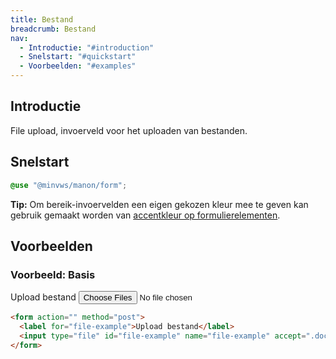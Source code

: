 ```yaml
---
title: Bestand
breadcrumb: Bestand
nav:
  - Introductie: "#introduction"
  - Snelstart: "#quickstart"
  - Voorbeelden: "#examples"
---
```


<h2 id="introduction">Introductie</h2>

File upload, invoerveld voor het uploaden van bestanden.

<h2 id="quickstart">Snelstart</h2>

```css
@use "@minvws/manon/form";
```

<p class="explanation">
  <strong>Tip:</strong> Om bereik-invoervelden een eigen gekozen kleur mee te geven kan
  gebruik gemaakt worden van
  <a href="/library/components/forms/form-layout-accent-color">accentkleur op formulierelementen</a>.
</p>

<h2 id="examples">Voorbeelden</h2>

### Voorbeeld: Basis

<form action="" method="post">
  <label for="file-example">Upload bestand</label>
  <input
    type="file"
    id="file-example"
    name="file-example"
    accept=".doc, .docx, .pdf"
    multiple
  />
</form>

```html
<form action="" method="post">
  <label for="file-example">Upload bestand</label>
  <input type="file" id="file-example" name="file-example" accept=".doc, .docx, .pdf" multiple />
</form>
```
